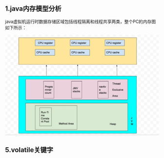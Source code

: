 ## 1.java内存模型分析

java虚拟机运行时数据存储区域包括线程隔离和线程共享两类，整个PC的内存图如下所示：  

![](https://github.com/VitasYuan/Blog/blob/master/pictures/jvm-1-1.jpg)




## 5.volatile关键字
